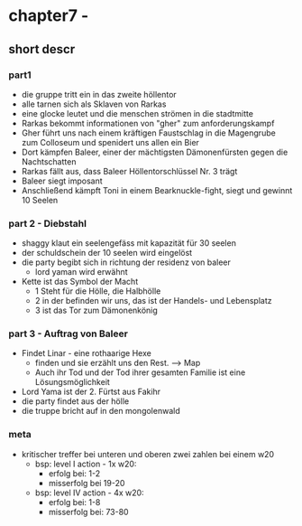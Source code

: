 # chapter7 - <name>

## short descr

###  part1

+ die gruppe tritt ein in das zweite höllentor 
+ alle tarnen sich als Sklaven von Rarkas
+ eine glocke leutet und die menschen strömen in die stadtmitte
+ Rarkas bekommt informationen von "gher" zum anforderungskampf
+ Gher führt uns nach einem kräftigen Faustschlag in die Magengrube zum Colloseum und spenidert uns allen ein Bier
+ Dort kämpfen Baleer, einer der mächtigsten Dämonenfürsten gegen die Nachtschatten
+ Rarkas fällt aus, dass Baleer Höllentorschlüssel Nr. 3 trägt
+ Baleer siegt imposant
+ Anschließend kämpft Toni in einem Bearknuckle-fight, siegt und gewinnt 10 Seelen

### part 2 - Diebstahl

+ shaggy klaut ein seelengefäss mit kapazität für 30 seelen
+ der schuldschein der 10 seelen wird eingelöst
+ die party begibt sich in richtung der residenz von baleer
  + lord yaman wird erwähnt
+ Kette ist das Symbol der Macht 
  + 1 Steht für die Hölle, die Halbhölle
  + 2 in der befinden wir uns, das ist der Handels- und Lebensplatz
  + 3 ist das Tor zum Dämonenkönig

### part 3 - Auftrag von Baleer

+ Findet Linar - eine rothaarige Hexe
  + finden und sie erzählt uns den Rest. --> Map
  + Auch ihr Tod und der Tod ihrer gesamten Familie ist eine Lösungsmöglichkeit
 + Lord Yama ist der 2. Fürtst aus Fakihr
 + die party findet aus der hölle
 + die truppe bricht auf in den mongolenwald

### meta

+ kritischer treffer bei unteren und oberen zwei zahlen bei einem w20
  + bsp: level I action - 1x w20:
    + erfolg bei: 1-2
    + misserfolg bei 19-20
  + bsp: level IV action - 4x w20:
    + erfolg bei: 1-8
    + misserfolg bei: 73-80
